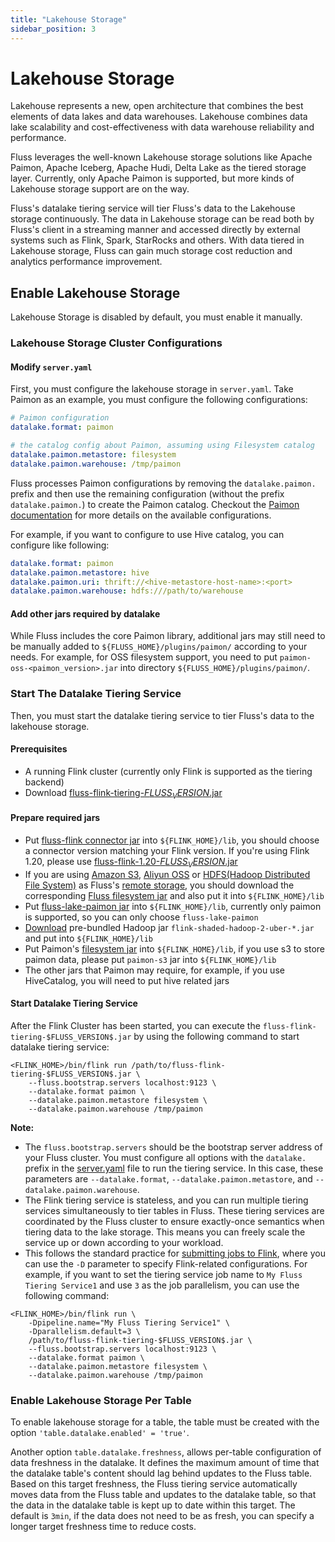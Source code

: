 ```yaml
---
title: "Lakehouse Storage"
sidebar_position: 3
---
```


# Lakehouse Storage

Lakehouse represents a new, open architecture that combines the best elements of data lakes and data warehouses.
Lakehouse combines data lake scalability and cost-effectiveness with data warehouse reliability and performance.

Fluss leverages the well-known Lakehouse storage solutions like Apache Paimon, Apache Iceberg, Apache Hudi, Delta Lake as
the tiered storage layer. Currently, only Apache Paimon is supported, but more kinds of Lakehouse storage support are on the way.

Fluss's datalake tiering service will tier Fluss's data to the Lakehouse storage continuously. The data in Lakehouse storage can be read both by Fluss's client in a streaming manner and accessed directly
by external systems such as Flink, Spark, StarRocks and others. With data tiered in Lakehouse storage, Fluss
can gain much storage cost reduction and analytics performance improvement.


## Enable Lakehouse Storage

Lakehouse Storage is disabled by default, you must enable it manually.

### Lakehouse Storage Cluster Configurations
#### Modify `server.yaml`
First, you must configure the lakehouse storage in `server.yaml`. Take Paimon as an example, you must configure the following configurations:
```yaml
# Paimon configuration
datalake.format: paimon

# the catalog config about Paimon, assuming using Filesystem catalog
datalake.paimon.metastore: filesystem
datalake.paimon.warehouse: /tmp/paimon
```

Fluss processes Paimon configurations by removing the `datalake.paimon.` prefix and then use the remaining configuration (without the prefix `datalake.paimon.`) to create the Paimon catalog. Checkout the [Paimon documentation](https://paimon.apache.org/docs/1.1/maintenance/configurations/) for more details on the available configurations.

For example, if you want to configure to use Hive catalog, you can configure like following:
```yaml
datalake.format: paimon
datalake.paimon.metastore: hive
datalake.paimon.uri: thrift://<hive-metastore-host-name>:<port>
datalake.paimon.warehouse: hdfs:///path/to/warehouse
```
#### Add other jars required by datalake
While Fluss includes the core Paimon library, additional jars may still need to be manually added to `${FLUSS_HOME}/plugins/paimon/` according to your needs.
For example, for OSS filesystem support, you need to put `paimon-oss-<paimon_version>.jar` into directory `${FLUSS_HOME}/plugins/paimon/`.

### Start The Datalake Tiering Service
Then, you must start the datalake tiering service to tier Fluss's data to the lakehouse storage.
#### Prerequisites
- A running Flink cluster (currently only Flink is supported as the tiering backend)
- Download [fluss-flink-tiering-$FLUSS_VERSION$.jar](https://repo1.maven.org/maven2/org/apache/fluss/fluss-flink-tiering/$FLUSS_VERSION$/fluss-flink-tiering-$FLUSS_VERSION$.jar) 

#### Prepare required jars
- Put [fluss-flink connector jar](/downloads) into `${FLINK_HOME}/lib`, you should choose a connector version matching your Flink version. If you're using Flink 1.20, please use [fluss-flink-1.20-$FLUSS_VERSION$.jar](https://repo1.maven.org/maven2/org/apache/fluss/fluss-flink-1.20/$FLUSS_VERSION$/fluss-flink-1.20-$FLUSS_VERSION$.jar)
- If you are using [Amazon S3](http://aws.amazon.com/s3/), [Aliyun OSS](https://www.aliyun.com/product/oss) or [HDFS(Hadoop Distributed File System)](https://hadoop.apache.org/docs/stable/) as Fluss's [remote storage](maintenance/tiered-storage/remote-storage.md),
  you should download the corresponding [Fluss filesystem jar](/downloads#filesystem-jars) and also put it into `${FLINK_HOME}/lib`
- Put [fluss-lake-paimon jar](https://repo1.maven.org/maven2/org/apache/fluss/fluss-lake-paimon/$FLUSS_VERSION$/fluss-lake-paimon-$FLUSS_VERSION$.jar) into `${FLINK_HOME}/lib`, currently only paimon is supported, so you can only choose `fluss-lake-paimon`
- [Download](https://flink.apache.org/downloads/) pre-bundled Hadoop jar `flink-shaded-hadoop-2-uber-*.jar` and put into `${FLINK_HOME}/lib`
- Put Paimon's [filesystem jar](https://paimon.apache.org/docs/1.1/project/download/) into `${FLINK_HOME}/lib`, if you use s3 to store paimon data, please put `paimon-s3` jar into `${FLINK_HOME}/lib`
- The other jars that Paimon may require, for example, if you use HiveCatalog, you will need to put hive related jars


#### Start Datalake Tiering Service
After the Flink Cluster has been started, you can execute the `fluss-flink-tiering-$FLUSS_VERSION$.jar` by using the following command to start datalake tiering service:
```shell
<FLINK_HOME>/bin/flink run /path/to/fluss-flink-tiering-$FLUSS_VERSION$.jar \
    --fluss.bootstrap.servers localhost:9123 \
    --datalake.format paimon \
    --datalake.paimon.metastore filesystem \
    --datalake.paimon.warehouse /tmp/paimon
```

**Note:**
- The `fluss.bootstrap.servers` should be the bootstrap server address of your Fluss cluster. You must configure all options with the `datalake.` prefix in the [server.yaml](#modify-serveryaml) file to run the tiering service. In this case, these parameters are `--datalake.format`, `--datalake.paimon.metastore`, and `--datalake.paimon.warehouse`.
- The Flink tiering service is stateless, and you can run multiple tiering services simultaneously to tier tables in Fluss.
These tiering services are coordinated by the Fluss cluster to ensure exactly-once semantics when tiering data to the lake storage. This means you can freely scale the service up or down according to your workload.
- This follows the standard practice for [submitting jobs to Flink](https://nightlies.apache.org/flink/flink-docs-release-1.20/docs/deployment/cli/), where you can use the `-D` parameter to specify Flink-related configurations.
For example, if you want to set the tiering service job name to `My Fluss Tiering Service1` and use `3` as the job parallelism, you can use the following command:
```shell
<FLINK_HOME>/bin/flink run \
    -Dpipeline.name="My Fluss Tiering Service1" \
    -Dparallelism.default=3 \
    /path/to/fluss-flink-tiering-$FLUSS_VERSION$.jar \
    --fluss.bootstrap.servers localhost:9123 \
    --datalake.format paimon \
    --datalake.paimon.metastore filesystem \
    --datalake.paimon.warehouse /tmp/paimon
```

### Enable Lakehouse Storage Per Table
To enable lakehouse storage for a table, the table must be created with the option `'table.datalake.enabled' = 'true'`.

Another option `table.datalake.freshness`, allows per-table configuration of data freshness in the datalake.
It defines the maximum amount of time that the datalake table's content should lag behind updates to the Fluss table. 
Based on this target freshness, the Fluss tiering service automatically moves data from the Fluss table and updates to the datalake table, so that the data in the datalake table is kept up to date within this target.
The default is `3min`, if the data does not need to be as fresh, you can specify a longer target freshness time to reduce costs.